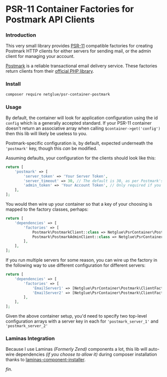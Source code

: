 # PSR-11 Container Factories for Postmark API Clients

### Introduction

This very small library provides [PSR-11](https://www.php-fig.org/psr/psr-11/) compatible factories for creating
Postmark HTTP clients for either servers for sending mail, or the admin client for managing your account.

[Postmark](https://postmarkapp.com) is a reliable transactional email delivery service. These factories return clients
from their [official PHP library](https://github.com/wildbit/postmark-php).

### Install

```bash
composer require netglue/psr-container-postmark
```

### Usage

By default, the container will look for application configuration using the id `config` which is a generally accepted standard. If your PSR-11 container doesn't return an associative array when calling `$container->get('config')` then this lib will likely be useless to you.

Postmark-specific configuration is, by default, expected underneath the `'postmark'` key, though this _can_ be modified.

Assuming defaults, your configuration for the clients should look like this:

```php
return [
    'postmark' => [
        'server_token' => 'Your Server Token',
        'server_timeout' => 30, // The default is 30, as per Postmark's libs so this option can be omitted
        'admin_token' => 'Your Account Token', // Only required if you are using the Admin client to manage an account
    ],
];
```

You would then wire up your container so that a key of your choosing is mapped to the factory classes, perhaps:

```php
return [
    'dependencies' => [
        'factories' => [
            Postmark\PostmarkClient::class => Netglue\PsrContainer\Postmark\ClientFactory::class,
            Postmark\PostmarkAdminClient::class => Netglue\PsrContainer\Postmark\AdminClientFactory::class,
        ],
    ],   
];
```

If you run multiple servers for some reason, you can wire up the factory in the following way to use different configuration for different servers:

```php
return [
    'dependencies' => [
        'factories' => [
            'EmailServer1' => [Netglue\PsrContainer\Postmark\ClientFactory::class, 'postmark_server_1'],
            'EmailServer2' => [Netglue\PsrContainer\Postmark\ClientFactory::class, 'postmark_server_2'],
        ],
    ],   
];
```

Given the above container setup, you'd need to specify two top-level configuration arrays with a server key in each for
`'postmark_server_1'` and `'postmark_server_2'`

### Laminas Integration

Because I use Laminas _(Formerly Zend)_ components a lot, this lib will auto-wire dependencies _(if you choose to allow it)_ during composer installation thanks to [laminas-component-installer](https://docs.laminas.dev/laminas-component-installer/). 

_fin._


